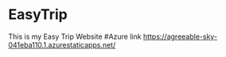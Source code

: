 # EasyTrip
This is my Easy Trip Website
#Azure link https://agreeable-sky-041eba110.1.azurestaticapps.net/

